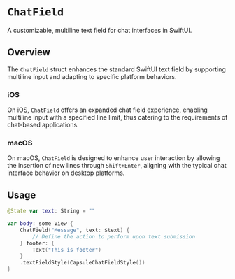 # ``ChatField``

A customizable, multiline text field for chat interfaces in SwiftUI.

## Overview

The ``ChatField`` struct enhances the standard SwiftUI text field by supporting multiline input and adapting to specific platform behaviors.

### iOS

On iOS, ``ChatField`` offers an expanded chat field experience, enabling multiline input with a specified line limit, thus catering to the requirements of chat-based applications.

### macOS

On macOS, ``ChatField`` is designed to enhance user interaction by allowing the insertion of new lines through `Shift+Enter`, aligning with the typical chat interface behavior on desktop platforms.

## Usage

```swift
@State var text: String = ""

var body: some View {
    ChatField("Message", text: $text) {
        // Define the action to perform upon text submission
    } footer: {
        Text("This is footer")
    }
    .textFieldStyle(CapsuleChatFieldStyle())
}
```
